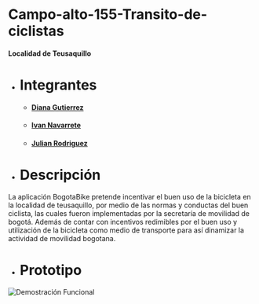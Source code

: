 # Campo-alto-155-Transito-de-ciclistas
#### Localidad de Teusaquillo

* # Integrantes
  * ####  [Diana Gutierrez](https://github.com/dlgutierrez)  
  * ####  [Ivan Navarrete](https://github.com/ianavarretea)
  * ####  [Julian Rodriguez](https://github.com/saixenia)

* # Descripción
La aplicación BogotaBike pretende incentivar el buen uso de la bicicleta en la localidad de teusaquillo, por medio de las normas y conductas del buen ciclista, las cuales fueron implementadas por la secretaría de movilidad de bogotá. Además de contar con incentivos redimibles por el buen uso y utilización de la bicicleta como medio de transporte para así dinamizar la actividad de movilidad bogotana.
* # Prototipo
![Demostración Funcional](/images/logo.png)
